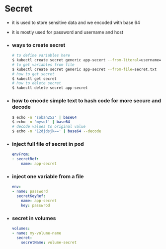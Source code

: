 # Secret 

- it is used to store sensitive data and we encoded with base 64 
- it is mostly used for password and username and host

- ### ways to create  secret

  ```bash
  # to define variables here
  $ kubectl create secret generic app-secert --from-literal=username=soban --from-literal=password=12
  # to get variables from file
  $ kubectl create secret generic app-secret --from-file=secret.txt
  # how to get secret 
  $ kubectl get secret
  # how to delete secret
  $ kubectl delete secret app-secret
  ```

- ### how to encode simple text to hash code for more secure and decode

  ```bash
  $ echo -n 'soban252' | base64
  $ echo -n 'mysql' | base64
  # decode values to original value
  $ echo -n '12djdsjk==' | base64 --decode
  ```

  

- ### inject full file of secret in pod

  ```yaml
  envFrom:
  - secretRef:
      name: app-secret
  ```

  

- ### inject one variable from a file

  ```yaml
  env:
  - name: password
    secretKeyRef:
      name: app-secret
      key: passwrod
  ```

  

- ### secret in volumes

  ```yaml
  volumes:
  - name: my-volume-name
    secret: 
      secretName: volume-secret
    
  ```

  